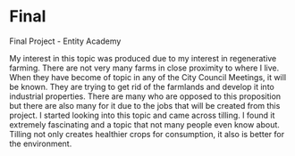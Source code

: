 # Final
Final Project - Entity Academy

My interest in this topic was produced due to my interest in regenerative farming. There are not very many farms in close proximity to where I live. When they have become of topic in any of the City Council Meetings, it will be known. 
They are trying to get rid of the farmlands and develop it into industrial properties. There are many who are opposed to this proposition but there are also many for it due to the jobs that will be created from this project. I started looking into this topic and came across tilling. I found it extremely fascinating and a topic that not many people even know about. Tilling not only creates healthier crops for consumption, it also is better for the environment.
